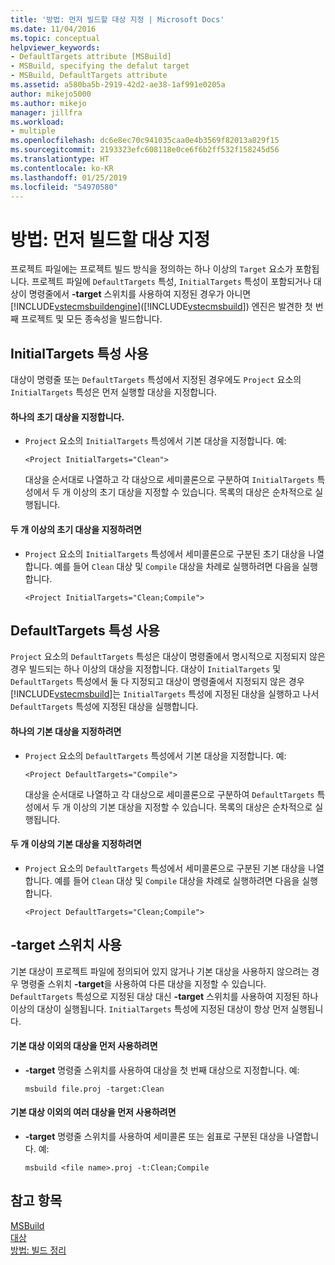```yaml
---
title: '방법: 먼저 빌드할 대상 지정 | Microsoft Docs'
ms.date: 11/04/2016
ms.topic: conceptual
helpviewer_keywords:
- DefaultTargets attribute [MSBuild]
- MSBuild, specifying the defalut target
- MSBuild, DefaultTargets attribute
ms.assetid: a580ba5b-2919-42d2-ae38-1af991e0205a
author: mikejo5000
ms.author: mikejo
manager: jillfra
ms.workload:
- multiple
ms.openlocfilehash: dc6e8ec70c941035caa0e4b3569f82013a829f15
ms.sourcegitcommit: 2193323efc608118e0ce6f6b2ff532f158245d56
ms.translationtype: HT
ms.contentlocale: ko-KR
ms.lasthandoff: 01/25/2019
ms.locfileid: "54970580"
---
```

# <a name="how-to-specify-which-target-to-build-first"></a>방법: 먼저 빌드할 대상 지정
프로젝트 파일에는 프로젝트 빌드 방식을 정의하는 하나 이상의 `Target` 요소가 포함됩니다. 프로젝트 파일에 `DefaultTargets` 특성, `InitialTargets` 특성이 포함되거나 대상이 명령줄에서 **-target** 스위치를 사용하여 지정된 경우가 아니면 [!INCLUDE[vstecmsbuildengine](../msbuild/includes/vstecmsbuildengine_md.md)]([!INCLUDE[vstecmsbuild](../extensibility/internals/includes/vstecmsbuild_md.md)]) 엔진은 발견한 첫 번째 프로젝트 및 모든 종속성을 빌드합니다.  
  
## <a name="use-the-initialtargets-attribute"></a>InitialTargets 특성 사용  
 대상이 명령줄 또는 `DefaultTargets` 특성에서 지정된 경우에도 `Project` 요소의 `InitialTargets` 특성은 먼저 실행할 대상을 지정합니다.  
  
#### <a name="to-specify-one-initial-target"></a>하나의 초기 대상을 지정합니다.  
  
- `Project` 요소의 `InitialTargets` 특성에서 기본 대상을 지정합니다. 예:  
  
   `<Project InitialTargets="Clean">`  
  
  대상을 순서대로 나열하고 각 대상으로 세미콜론으로 구분하여 `InitialTargets` 특성에서 두 개 이상의 초기 대상을 지정할 수 있습니다. 목록의 대상은 순차적으로 실행됩니다.  
  
#### <a name="to-specify-more-than-one-initial-target"></a>두 개 이상의 초기 대상을 지정하려면  
  
-   `Project` 요소의 `InitialTargets` 특성에서 세미콜론으로 구분된 초기 대상을 나열합니다. 예를 들어 `Clean` 대상 및 `Compile` 대상을 차례로 실행하려면 다음을 실행합니다.  
  
     `<Project InitialTargets="Clean;Compile">`  
  
## <a name="use-the-defaulttargets-attribute"></a>DefaultTargets 특성 사용  
 `Project` 요소의 `DefaultTargets` 특성은 대상이 명령줄에서 명시적으로 지정되지 않은 경우 빌드되는 하나 이상의 대상을 지정합니다. 대상이 `InitialTargets` 및 `DefaultTargets` 특성에서 둘 다 지정되고 대상이 명령줄에서 지정되지 않은 경우 [!INCLUDE[vstecmsbuild](../extensibility/internals/includes/vstecmsbuild_md.md)]는 `InitialTargets` 특성에 지정된 대상을 실행하고 나서 `DefaultTargets` 특성에 지정된 대상을 실행합니다.  
  
#### <a name="to-specify-one-default-target"></a>하나의 기본 대상을 지정하려면  
  
- `Project` 요소의 `DefaultTargets` 특성에서 기본 대상을 지정합니다. 예:  
  
   `<Project DefaultTargets="Compile">`  
  
  대상을 순서대로 나열하고 각 대상으로 세미콜론으로 구분하여 `DefaultTargets` 특성에서 두 개 이상의 기본 대상을 지정할 수 있습니다. 목록의 대상은 순차적으로 실행됩니다.  
  
#### <a name="to-specify-more-than-one-default-target"></a>두 개 이상의 기본 대상을 지정하려면  
  
-   `Project` 요소의 `DefaultTargets` 특성에서 세미콜론으로 구분된 기본 대상을 나열합니다. 예를 들어 `Clean` 대상 및 `Compile` 대상을 차례로 실행하려면 다음을 실행합니다.  
  
     `<Project DefaultTargets="Clean;Compile">`  
  
## <a name="use-the--target-switch"></a>-target 스위치 사용  
 기본 대상이 프로젝트 파일에 정의되어 있지 않거나 기본 대상을 사용하지 않으려는 경우 명령줄 스위치 **-target**을 사용하여 다른 대상을 지정할 수 있습니다. `DefaultTargets` 특성으로 지정된 대상 대신 **-target** 스위치를 사용하여 지정된 하나 이상의 대상이 실행됩니다. `InitialTargets` 특성에 지정된 대상이 항상 먼저 실행됩니다.  
 
 
#### <a name="to-use-a-target-other-than-the-default-target-first"></a>기본 대상 이외의 대상을 먼저 사용하려면  
  
-   **-target** 명령줄 스위치를 사용하여 대상을 첫 번째 대상으로 지정합니다. 예:  
  
     `msbuild file.proj -target:Clean`  
  
#### <a name="to-use-several-targets-other-than-the-default-targets-first"></a>기본 대상 이외의 여러 대상을 먼저 사용하려면  
  
-   **-target** 명령줄 스위치를 사용하여 세미콜론 또는 쉼표로 구분된 대상을 나열합니다. 예:  
  
     `msbuild <file name>.proj -t:Clean;Compile`  
  
## <a name="see-also"></a>참고 항목
  [MSBuild](../msbuild/msbuild.md)  
 [대상](../msbuild/msbuild-targets.md)   
 [방법: 빌드 정리](../msbuild/how-to-clean-a-build.md)
